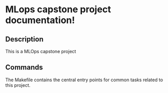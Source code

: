 # MLops capstone project documentation!

## Description

This is a MLOps capstone project

## Commands

The Makefile contains the central entry points for common tasks related to this project.

